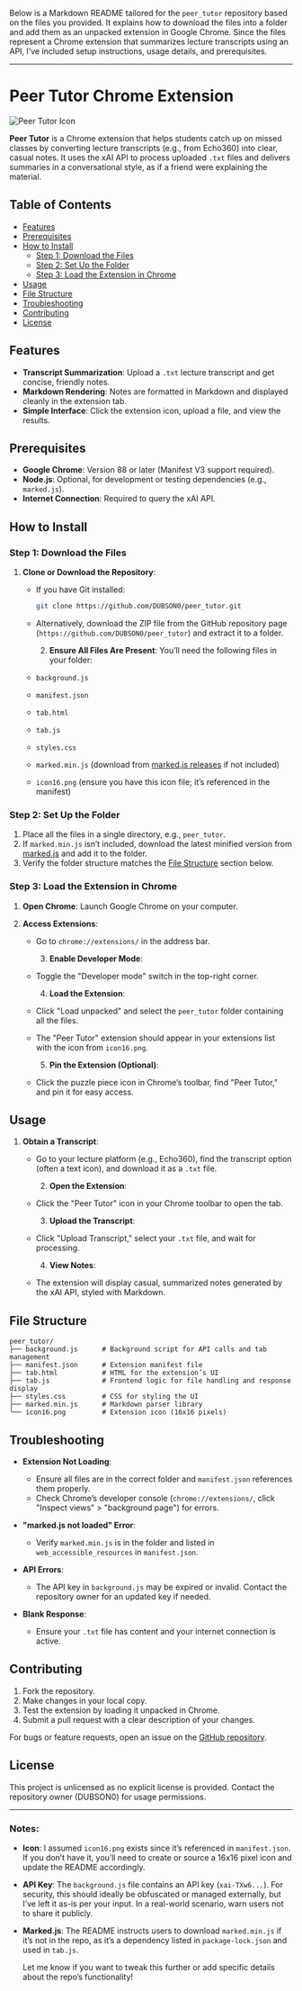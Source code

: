 Below is a Markdown README tailored for the `peer_tutor` repository based on the files you provided. It explains how to download the files into a folder and add them as an unpacked extension in Google Chrome. Since the files represent a Chrome extension that summarizes lecture transcripts using an API, I’ve included setup instructions, usage details, and prerequisites.

---

# Peer Tutor Chrome Extension

![Peer Tutor Icon](icon16.png)

**Peer Tutor** is a Chrome extension that helps students catch up on missed classes by converting lecture transcripts (e.g., from Echo360) into clear, casual notes. It uses the xAI API to process uploaded `.txt` files and delivers summaries in a conversational style, as if a friend were explaining the material.

## Table of Contents
- [Features](#features)
- [Prerequisites](#prerequisites)
- [How to Install](#how-to-install)
  - [Step 1: Download the Files](#step-1-download-the-files)
  - [Step 2: Set Up the Folder](#step-2-set-up-the-folder)
  - [Step 3: Load the Extension in Chrome](#step-3-load-the-extension-in-chrome)
- [Usage](#usage)
- [File Structure](#file-structure)
- [Troubleshooting](#troubleshooting)
- [Contributing](#contributing)
- [License](#license)

## Features
- **Transcript Summarization**: Upload a `.txt` lecture transcript and get concise, friendly notes.
- **Markdown Rendering**: Notes are formatted in Markdown and displayed cleanly in the extension tab.
- **Simple Interface**: Click the extension icon, upload a file, and view the results.

## Prerequisites
- **Google Chrome**: Version 88 or later (Manifest V3 support required).
- **Node.js**: Optional, for development or testing dependencies (e.g., `marked.js`).
- **Internet Connection**: Required to query the xAI API.

## How to Install

### Step 1: Download the Files
1. **Clone or Download the Repository**:
   - If you have Git installed:
       ```bash
       git clone https://github.com/DUBSON0/peer_tutor.git
       ```
   - Alternatively, download the ZIP file from the GitHub repository page (`https://github.com/DUBSON0/peer_tutor`) and extract it to a folder.

       2. **Ensure All Files Are Present**:
       You’ll need the following files in your folder:
   - `background.js`
   - `manifest.json`
   - `tab.html`
   - `tab.js`
   - `styles.css`
   - `marked.min.js` (download from [marked.js releases](https://github.com/markedjs/marked/releases) if not included)
   - `icon16.png` (ensure you have this icon file; it’s referenced in the manifest)

### Step 2: Set Up the Folder
1. Place all the files in a single directory, e.g., `peer_tutor`.
2. If `marked.min.js` isn’t included, download the latest minified version from [marked.js](https://github.com/markedjs/marked/releases) and add it to the folder.
3. Verify the folder structure matches the [File Structure](#file-structure) section below.

### Step 3: Load the Extension in Chrome
1. **Open Chrome**:
Launch Google Chrome on your computer.

2. **Access Extensions**:
   - Go to `chrome://extensions/` in the address bar.

       3. **Enable Developer Mode**:
   - Toggle the "Developer mode" switch in the top-right corner.

       4. **Load the Extension**:
   - Click "Load unpacked" and select the `peer_tutor` folder containing all the files.
   - The "Peer Tutor" extension should appear in your extensions list with the icon from `icon16.png`.

       5. **Pin the Extension (Optional)**:
   - Click the puzzle piece icon in Chrome’s toolbar, find "Peer Tutor," and pin it for easy access.

## Usage
1. **Obtain a Transcript**:
   - Go to your lecture platform (e.g., Echo360), find the transcript option (often a text icon), and download it as a `.txt` file.

       2. **Open the Extension**:
   - Click the "Peer Tutor" icon in your Chrome toolbar to open the tab.

       3. **Upload the Transcript**:
   - Click "Upload Transcript," select your `.txt` file, and wait for processing.

       4. **View Notes**:
   - The extension will display casual, summarized notes generated by the xAI API, styled with Markdown.

## File Structure
```
peer_tutor/
├── background.js      # Background script for API calls and tab management
├── manifest.json      # Extension manifest file
├── tab.html           # HTML for the extension’s UI
├── tab.js             # Frontend logic for file handling and response display
├── styles.css         # CSS for styling the UI
├── marked.min.js      # Markdown parser library
└── icon16.png         # Extension icon (16x16 pixels)
```

## Troubleshooting
- **Extension Not Loading**:
  - Ensure all files are in the correct folder and `manifest.json` references them properly.
  - Check Chrome’s developer console (`chrome://extensions/`, click "Inspect views" > "background page") for errors.

- **"marked.js not loaded" Error**:
  - Verify `marked.min.js` is in the folder and listed in `web_accessible_resources` in `manifest.json`.

- **API Errors**:
  - The API key in `background.js` may be expired or invalid. Contact the repository owner for an updated key if needed.

- **Blank Response**:
  - Ensure your `.txt` file has content and your internet connection is active.

## Contributing
1. Fork the repository.
2. Make changes in your local copy.
3. Test the extension by loading it unpacked in Chrome.
4. Submit a pull request with a clear description of your changes.

For bugs or feature requests, open an issue on the [GitHub repository](https://github.com/DUBSON0/peer_tutor/issues).

## License
This project is unlicensed as no explicit license is provided. Contact the repository owner (DUBSON0) for usage permissions.

---

### Notes:
- **Icon**: I assumed `icon16.png` exists since it’s referenced in `manifest.json`. If you don’t have it, you’ll need to create or source a 16x16 pixel icon and update the README accordingly.
- **API Key**: The `background.js` file contains an API key (`xai-TXw6...`). For security, this should ideally be obfuscated or managed externally, but I’ve left it as-is per your input. In a real-world scenario, warn users not to share it publicly.
- **Marked.js**: The README instructs users to download `marked.min.js` if it’s not in the repo, as it’s a dependency listed in `package-lock.json` and used in `tab.js`.

    Let me know if you want to tweak this further or add specific details about the repo’s functionality!
